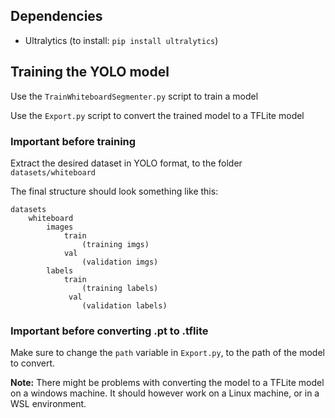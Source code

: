 ## Dependencies
* Ultralytics (to install: `pip install ultralytics`)

## Training the YOLO model
Use the `TrainWhiteboardSegmenter.py` script to train a model

Use the `Export.py` script to convert the trained model to a TFLite model

### Important before training
Extract the desired dataset in YOLO format, to the folder `datasets/whiteboard`

The final structure should look something like this:

```
datasets
    whiteboard
        images
            train
                (training imgs)
            val
                (validation imgs)
        labels
            train
                (training labels)
             val
                (validation labels)
```

### Important before converting .pt to .tflite
Make sure to change the `path` variable in `Export.py`, to the path of the model to convert.

**Note:** There might be problems with converting the model to a TFLite model on a windows machine. It should however work on a Linux machine, or in a WSL environment.